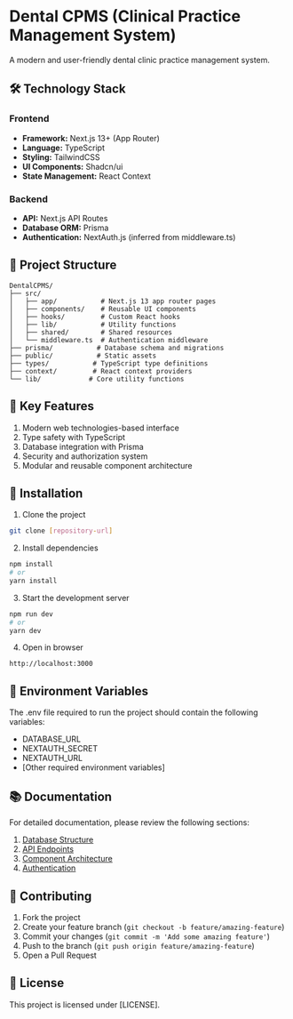 # Dental CPMS (Clinical Practice Management System)

A modern and user-friendly dental clinic practice management system.

## 🛠 Technology Stack

### Frontend
- **Framework:** Next.js 13+ (App Router)
- **Language:** TypeScript
- **Styling:** TailwindCSS
- **UI Components:** Shadcn/ui
- **State Management:** React Context

### Backend
- **API:** Next.js API Routes
- **Database ORM:** Prisma
- **Authentication:** NextAuth.js (inferred from middleware.ts)

## 📁 Project Structure

```
DentalCPMS/
├── src/
│   ├── app/           # Next.js 13 app router pages
│   ├── components/    # Reusable UI components
│   ├── hooks/         # Custom React hooks
│   ├── lib/           # Utility functions
│   ├── shared/        # Shared resources
│   └── middleware.ts  # Authentication middleware
├── prisma/           # Database schema and migrations
├── public/           # Static assets
├── types/           # TypeScript type definitions
├── context/         # React context providers
└── lib/            # Core utility functions
```

## 🔑 Key Features

1. Modern web technologies-based interface
2. Type safety with TypeScript
3. Database integration with Prisma
4. Security and authorization system
5. Modular and reusable component architecture

## 🚀 Installation

1. Clone the project
```bash
git clone [repository-url]
```

2. Install dependencies
```bash
npm install
# or
yarn install
```

3. Start the development server
```bash
npm run dev
# or
yarn dev
```

4. Open in browser
```
http://localhost:3000
```

## 🔧 Environment Variables

The .env file required to run the project should contain the following variables:

- DATABASE_URL
- NEXTAUTH_SECRET
- NEXTAUTH_URL
- [Other required environment variables]

## 📚 Documentation

For detailed documentation, please review the following sections:

1. [Database Structure](./docs/database.md)
2. [API Endpoints](./docs/api.md)
3. [Component Architecture](./docs/components.md)
4. [Authentication](./docs/auth.md)

## 🤝 Contributing

1. Fork the project
2. Create your feature branch (`git checkout -b feature/amazing-feature`)
3. Commit your changes (`git commit -m 'Add some amazing feature'`)
4. Push to the branch (`git push origin feature/amazing-feature`)
5. Open a Pull Request

## 📝 License

This project is licensed under [LICENSE].
